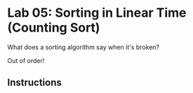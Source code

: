 # Lab 05: Sorting in Linear Time (Counting Sort)

What does a sorting algorithm say when it's broken?

Out of order!

## Instructions

